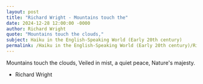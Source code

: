 ```yaml
---
layout: post
title: "Richard Wright - Mountains touch the"
date: 2024-12-28 12:00:00 -0000
author: Richard Wright
quote: "Mountains touch the clouds,"
subject: Haiku in the English-Speaking World (Early 20th century)
permalink: /Haiku in the English-Speaking World (Early 20th century)/Richard Wright/Richard Wright - Mountains touch the
---
```


Mountains touch the clouds,
Veiled in mist, a quiet peace,
Nature's majesty.

- Richard Wright
